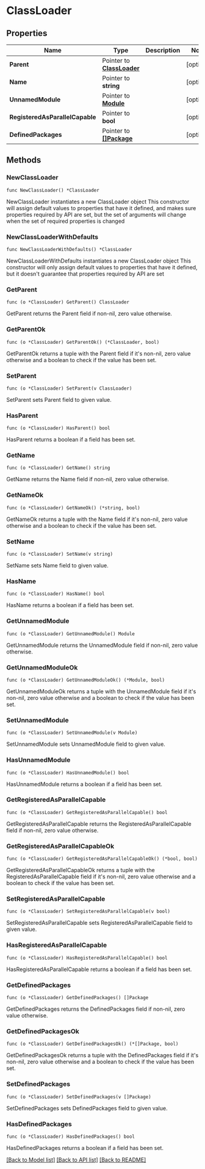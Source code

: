 # ClassLoader

## Properties

Name | Type | Description | Notes
------------ | ------------- | ------------- | -------------
**Parent** | Pointer to [**ClassLoader**](ClassLoader.md) |  | [optional] 
**Name** | Pointer to **string** |  | [optional] 
**UnnamedModule** | Pointer to [**Module**](Module.md) |  | [optional] 
**RegisteredAsParallelCapable** | Pointer to **bool** |  | [optional] 
**DefinedPackages** | Pointer to [**[]Package**](Package.md) |  | [optional] 

## Methods

### NewClassLoader

`func NewClassLoader() *ClassLoader`

NewClassLoader instantiates a new ClassLoader object
This constructor will assign default values to properties that have it defined,
and makes sure properties required by API are set, but the set of arguments
will change when the set of required properties is changed

### NewClassLoaderWithDefaults

`func NewClassLoaderWithDefaults() *ClassLoader`

NewClassLoaderWithDefaults instantiates a new ClassLoader object
This constructor will only assign default values to properties that have it defined,
but it doesn't guarantee that properties required by API are set

### GetParent

`func (o *ClassLoader) GetParent() ClassLoader`

GetParent returns the Parent field if non-nil, zero value otherwise.

### GetParentOk

`func (o *ClassLoader) GetParentOk() (*ClassLoader, bool)`

GetParentOk returns a tuple with the Parent field if it's non-nil, zero value otherwise
and a boolean to check if the value has been set.

### SetParent

`func (o *ClassLoader) SetParent(v ClassLoader)`

SetParent sets Parent field to given value.

### HasParent

`func (o *ClassLoader) HasParent() bool`

HasParent returns a boolean if a field has been set.

### GetName

`func (o *ClassLoader) GetName() string`

GetName returns the Name field if non-nil, zero value otherwise.

### GetNameOk

`func (o *ClassLoader) GetNameOk() (*string, bool)`

GetNameOk returns a tuple with the Name field if it's non-nil, zero value otherwise
and a boolean to check if the value has been set.

### SetName

`func (o *ClassLoader) SetName(v string)`

SetName sets Name field to given value.

### HasName

`func (o *ClassLoader) HasName() bool`

HasName returns a boolean if a field has been set.

### GetUnnamedModule

`func (o *ClassLoader) GetUnnamedModule() Module`

GetUnnamedModule returns the UnnamedModule field if non-nil, zero value otherwise.

### GetUnnamedModuleOk

`func (o *ClassLoader) GetUnnamedModuleOk() (*Module, bool)`

GetUnnamedModuleOk returns a tuple with the UnnamedModule field if it's non-nil, zero value otherwise
and a boolean to check if the value has been set.

### SetUnnamedModule

`func (o *ClassLoader) SetUnnamedModule(v Module)`

SetUnnamedModule sets UnnamedModule field to given value.

### HasUnnamedModule

`func (o *ClassLoader) HasUnnamedModule() bool`

HasUnnamedModule returns a boolean if a field has been set.

### GetRegisteredAsParallelCapable

`func (o *ClassLoader) GetRegisteredAsParallelCapable() bool`

GetRegisteredAsParallelCapable returns the RegisteredAsParallelCapable field if non-nil, zero value otherwise.

### GetRegisteredAsParallelCapableOk

`func (o *ClassLoader) GetRegisteredAsParallelCapableOk() (*bool, bool)`

GetRegisteredAsParallelCapableOk returns a tuple with the RegisteredAsParallelCapable field if it's non-nil, zero value otherwise
and a boolean to check if the value has been set.

### SetRegisteredAsParallelCapable

`func (o *ClassLoader) SetRegisteredAsParallelCapable(v bool)`

SetRegisteredAsParallelCapable sets RegisteredAsParallelCapable field to given value.

### HasRegisteredAsParallelCapable

`func (o *ClassLoader) HasRegisteredAsParallelCapable() bool`

HasRegisteredAsParallelCapable returns a boolean if a field has been set.

### GetDefinedPackages

`func (o *ClassLoader) GetDefinedPackages() []Package`

GetDefinedPackages returns the DefinedPackages field if non-nil, zero value otherwise.

### GetDefinedPackagesOk

`func (o *ClassLoader) GetDefinedPackagesOk() (*[]Package, bool)`

GetDefinedPackagesOk returns a tuple with the DefinedPackages field if it's non-nil, zero value otherwise
and a boolean to check if the value has been set.

### SetDefinedPackages

`func (o *ClassLoader) SetDefinedPackages(v []Package)`

SetDefinedPackages sets DefinedPackages field to given value.

### HasDefinedPackages

`func (o *ClassLoader) HasDefinedPackages() bool`

HasDefinedPackages returns a boolean if a field has been set.


[[Back to Model list]](../README.md#documentation-for-models) [[Back to API list]](../README.md#documentation-for-api-endpoints) [[Back to README]](../README.md)



